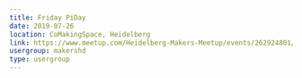 ```yaml
---
title: Friday PiDay
date: 2019-07-26
location: CoMakingSpace, Heidelberg
link: https://www.meetup.com/Heidelberg-Makers-Meetup/events/262924801/
usergroup: makershd
type: usergroup
---
```

